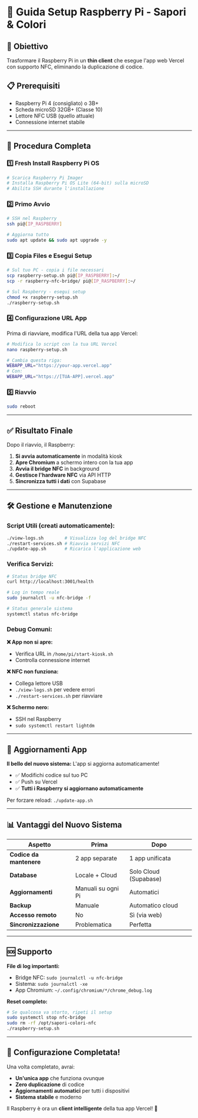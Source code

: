 # 🍞 Guida Setup Raspberry Pi - Sapori & Colori

## 🎯 Obiettivo
Trasformare il Raspberry Pi in un **thin client** che esegue l'app web Vercel con supporto NFC, eliminando la duplicazione di codice.

## 📋 Prerequisiti
- Raspberry Pi 4 (consigliato) o 3B+
- Scheda microSD 32GB+ (Classe 10)
- Lettore NFC USB (quello attuale)
- Connessione internet stabile

---

## 🚀 Procedura Completa

### 1️⃣ **Fresh Install Raspberry Pi OS**
```bash
# Scarica Raspberry Pi Imager
# Installa Raspberry Pi OS Lite (64-bit) sulla microSD
# Abilita SSH durante l'installazione
```

### 2️⃣ **Primo Avvio**
```bash
# SSH nel Raspberry
ssh pi@[IP_RASPBERRY]

# Aggiorna tutto
sudo apt update && sudo apt upgrade -y
```

### 3️⃣ **Copia Files e Esegui Setup**
```bash
# Sul tuo PC - copia i file necessari
scp raspberry-setup.sh pi@[IP_RASPBERRY]:~/
scp -r raspberry-nfc-bridge/ pi@[IP_RASPBERRY]:~/

# Sul Raspberry - esegui setup
chmod +x raspberry-setup.sh
./raspberry-setup.sh
```

### 4️⃣ **Configurazione URL App**
Prima di riavviare, modifica l'URL della tua app Vercel:
```bash
# Modifica lo script con la tua URL Vercel
nano raspberry-setup.sh

# Cambia questa riga:
WEBAPP_URL="https://your-app.vercel.app"  
# Con:
WEBAPP_URL="https://[TUA-APP].vercel.app"
```

### 5️⃣ **Riavvio**
```bash
sudo reboot
```

---

## ✅ Risultato Finale

Dopo il riavvio, il Raspberry:

1. **Si avvia automaticamente** in modalità kiosk
2. **Apre Chromium** a schermo intero con la tua app
3. **Avvia il bridge NFC** in background 
4. **Gestisce l'hardware NFC** via API HTTP
5. **Sincronizza tutti i dati** con Supabase

---

## 🛠️ Gestione e Manutenzione

### **Script Utili** (creati automaticamente):
```bash
./view-logs.sh        # Visualizza log del bridge NFC
./restart-services.sh # Riavvia servizi NFC
./update-app.sh       # Ricarica l'applicazione web
```

### **Verifica Servizi:**
```bash
# Status bridge NFC
curl http://localhost:3001/health

# Log in tempo reale
sudo journalctl -u nfc-bridge -f

# Status generale sistema
systemctl status nfc-bridge
```

### **Debug Comuni:**

**❌ App non si apre:**
- Verifica URL in `/home/pi/start-kiosk.sh`
- Controlla connessione internet

**❌ NFC non funziona:**
- Collega lettore USB
- `./view-logs.sh` per vedere errori
- `./restart-services.sh` per riavviare

**❌ Schermo nero:**
- SSH nel Raspberry
- `sudo systemctl restart lightdm`

---

## 🔄 Aggiornamenti App

**Il bello del nuovo sistema:** L'app si aggiorna automaticamente!

- ✅ Modifichi codice sul tuo PC
- ✅ Push su Vercel 
- ✅ **Tutti i Raspberry si aggiornano automaticamente**

Per forzare reload: `./update-app.sh`

---

## 📊 Vantaggi del Nuovo Sistema

| Aspetto | Prima | Dopo |
|---------|-------|------|
| **Codice da mantenere** | 2 app separate | 1 app unificata |
| **Database** | Locale + Cloud | Solo Cloud (Supabase) |
| **Aggiornamenti** | Manuali su ogni Pi | Automatici |
| **Backup** | Manuale | Automatico cloud |
| **Accesso remoto** | No | Sì (via web) |
| **Sincronizzazione** | Problematica | Perfetta |

---

## 🆘 Supporto

**File di log importanti:**
- Bridge NFC: `sudo journalctl -u nfc-bridge`
- Sistema: `sudo journalctl -xe`
- App Chromium: `~/.config/chromium/*/chrome_debug.log`

**Reset completo:**
```bash
# Se qualcosa va storto, ripeti il setup
sudo systemctl stop nfc-bridge
sudo rm -rf /opt/sapori-colori-nfc
./raspberry-setup.sh
```

---

## 🎉 Configurazione Completata!

Una volta completato, avrai:
- **Un'unica app** che funziona ovunque
- **Zero duplicazione** di codice
- **Aggiornamenti automatici** per tutti i dispositivi
- **Sistema stabile** e moderno

Il Raspberry è ora un **client intelligente** della tua app Vercel! 🚀